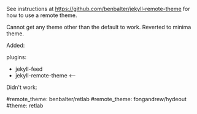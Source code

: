 See instructions at https://github.com/benbalter/jekyll-remote-theme for 
how to use a remote theme.

Cannot get any theme other than the default to work. Reverted to minima theme.

Added:

plugins:
  - jekyll-feed
  - jekyll-remote-theme    <--
  
Didn't work:

#remote_theme: benbalter/retlab
#remote_theme: fongandrew/hydeout
#theme: retlab
  
